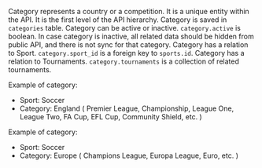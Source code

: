 Category represents a country or a competition. It is a unique entity within the API. It is the first level of the API hierarchy.
Category is saved in `categories` table.
Category can be active or inactive. `category.active` is boolean.
In case category is inactive, all related data should be hidden from public API, and there is not sync for that category.
Category has a relation to Sport. `category.sport_id` is a foreign key to `sports.id`.
Category has a relation to Tournaments. `category.tournaments` is a collection of related tournaments.

Example of category:
- Sport: Soccer
- Category: England ( Premier League, Championship, League One, League Two, FA Cup, EFL Cup, Community Shield, etc. )

Example of category:
- Sport: Soccer
- Category: Europe ( Champions League, Europa League, Euro, etc. )
